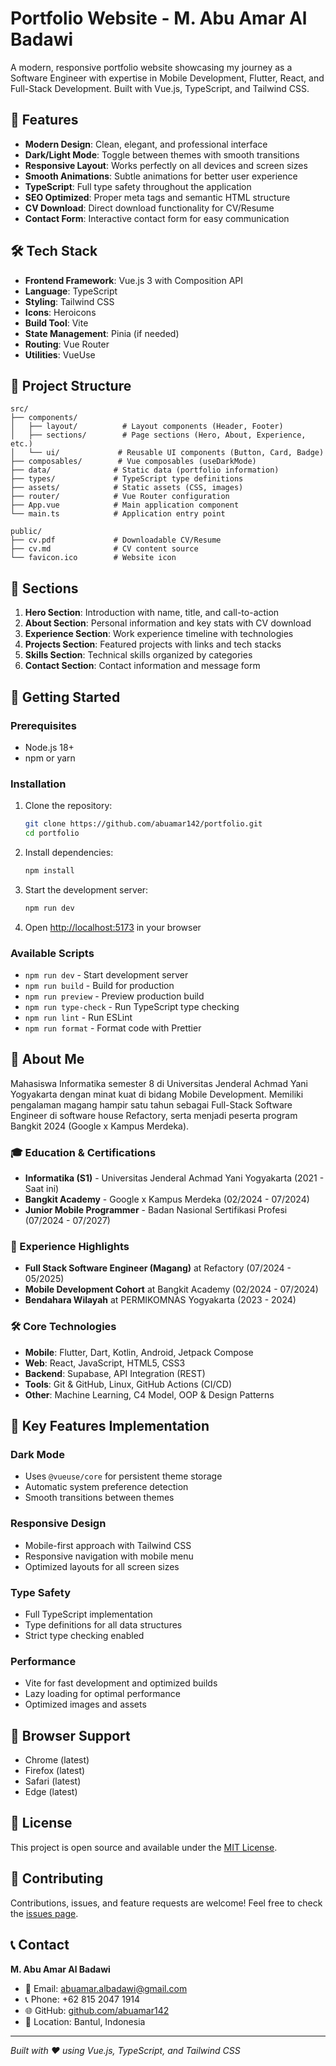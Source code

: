 # Portfolio Website - M. Abu Amar Al Badawi

A modern, responsive portfolio website showcasing my journey as a Software Engineer with expertise in Mobile Development, Flutter, React, and Full-Stack Development. Built with Vue.js, TypeScript, and Tailwind CSS.

## 🚀 Features

- **Modern Design**: Clean, elegant, and professional interface
- **Dark/Light Mode**: Toggle between themes with smooth transitions
- **Responsive Layout**: Works perfectly on all devices and screen sizes
- **Smooth Animations**: Subtle animations for better user experience
- **TypeScript**: Full type safety throughout the application
- **SEO Optimized**: Proper meta tags and semantic HTML structure
- **CV Download**: Direct download functionality for CV/Resume
- **Contact Form**: Interactive contact form for easy communication

## 🛠️ Tech Stack

- **Frontend Framework**: Vue.js 3 with Composition API
- **Language**: TypeScript
- **Styling**: Tailwind CSS
- **Icons**: Heroicons
- **Build Tool**: Vite
- **State Management**: Pinia (if needed)
- **Routing**: Vue Router
- **Utilities**: VueUse

## 📁 Project Structure

```
src/
├── components/
│   ├── layout/          # Layout components (Header, Footer)
│   ├── sections/        # Page sections (Hero, About, Experience, etc.)
│   └── ui/             # Reusable UI components (Button, Card, Badge)
├── composables/        # Vue composables (useDarkMode)
├── data/              # Static data (portfolio information)
├── types/             # TypeScript type definitions
├── assets/            # Static assets (CSS, images)
├── router/            # Vue Router configuration
├── App.vue            # Main application component
└── main.ts            # Application entry point

public/
├── cv.pdf             # Downloadable CV/Resume
├── cv.md              # CV content source
└── favicon.ico        # Website icon
```

## 🎨 Sections

1. **Hero Section**: Introduction with name, title, and call-to-action
2. **About Section**: Personal information and key stats with CV download
3. **Experience Section**: Work experience timeline with technologies
4. **Projects Section**: Featured projects with links and tech stacks
5. **Skills Section**: Technical skills organized by categories
6. **Contact Section**: Contact information and message form

## 🚀 Getting Started

### Prerequisites

- Node.js 18+ 
- npm or yarn

### Installation

1. Clone the repository:
   ```bash
   git clone https://github.com/abuamar142/portfolio.git
   cd portfolio
   ```

2. Install dependencies:
   ```bash
   npm install
   ```

3. Start the development server:
   ```bash
   npm run dev
   ```

4. Open [http://localhost:5173](http://localhost:5173) in your browser

### Available Scripts

- `npm run dev` - Start development server
- `npm run build` - Build for production
- `npm run preview` - Preview production build
- `npm run type-check` - Run TypeScript type checking
- `npm run lint` - Run ESLint
- `npm run format` - Format code with Prettier

## 📝 About Me

Mahasiswa Informatika semester 8 di Universitas Jenderal Achmad Yani Yogyakarta dengan minat kuat di bidang Mobile Development. Memiliki pengalaman magang hampir satu tahun sebagai Full-Stack Software Engineer di software house Refactory, serta menjadi peserta program Bangkit 2024 (Google x Kampus Merdeka).

### 🎓 Education & Certifications
- **Informatika (S1)** - Universitas Jenderal Achmad Yani Yogyakarta (2021 - Saat ini)
- **Bangkit Academy** - Google x Kampus Merdeka (02/2024 - 07/2024)
- **Junior Mobile Programmer** - Badan Nasional Sertifikasi Profesi (07/2024 - 07/2027)

### 💼 Experience Highlights
- **Full Stack Software Engineer (Magang)** at Refactory (07/2024 - 05/2025)
- **Mobile Development Cohort** at Bangkit Academy (02/2024 - 07/2024)
- **Bendahara Wilayah** at PERMIKOMNAS Yogyakarta (2023 - 2024)

### 🛠️ Core Technologies
- **Mobile**: Flutter, Dart, Kotlin, Android, Jetpack Compose
- **Web**: React, JavaScript, HTML5, CSS3
- **Backend**: Supabase, API Integration (REST)
- **Tools**: Git & GitHub, Linux, GitHub Actions (CI/CD)
- **Other**: Machine Learning, C4 Model, OOP & Design Patterns

## 🎯 Key Features Implementation

### Dark Mode
- Uses `@vueuse/core` for persistent theme storage
- Automatic system preference detection
- Smooth transitions between themes

### Responsive Design
- Mobile-first approach with Tailwind CSS
- Responsive navigation with mobile menu
- Optimized layouts for all screen sizes

### Type Safety
- Full TypeScript implementation
- Type definitions for all data structures
- Strict type checking enabled

### Performance
- Vite for fast development and optimized builds
- Lazy loading for optimal performance
- Optimized images and assets

## 📱 Browser Support

- Chrome (latest)
- Firefox (latest)
- Safari (latest)
- Edge (latest)

## 📄 License

This project is open source and available under the [MIT License](LICENSE).

## 🤝 Contributing

Contributions, issues, and feature requests are welcome! Feel free to check the [issues page](../../issues).

## 📞 Contact

**M. Abu Amar Al Badawi**
- 📧 Email: abuamar.albadawi@gmail.com
- 📞 Phone: +62 815 2047 1914
- 🌐 GitHub: [github.com/abuamar142](https://github.com/abuamar142)
- 📍 Location: Bantul, Indonesia

---

*Built with ❤️ using Vue.js, TypeScript, and Tailwind CSS*
